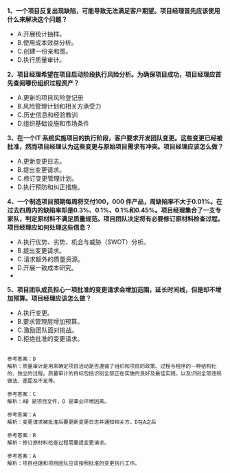  **1、一个项目反复出现缺陷，可能导致无法满足客户期望。项目经理首先应该使用什么来解决这个问题？** 
- A.开展统计抽样。
- B.使用成本效益分析。
- C.创建一份亲和图。
- D.执行质量审计。


 **2、项目经理希望在项目启动阶段执行风险分析。为确保项目成功，项目经理应首先查阅哪份组织过程资产？** 
- A.更新的项目风险登记册
- B.风险管理计划和相关方承受力
- C.历史信息和经验教训
- D.组织基础设施和市场条件


 **3、在一个IT 系统实施项目的执行阶段，客户要求开发团队变更。这些变更已经被批准，然而项目经理认为这些变更与原始项目需求有冲突。项目经理应该怎么做？** 

- A.更新变更日志。
- B.提出变更请求。
- C.修订变更管理计划。
- D.执行预防和纠正措施。


 **4、一个制造项目预期每周将交付100，000 件产品，周缺陷率不大于0.01%。在过去四周内的缺陷率却是0.3%、0.1%、0.1%和0.45%。项目经理集合了一支专家队，判定原材料不满足质量规范。项目团队决定将有必要修订原材料检查过程。项目经理应如何处理这些信息？** 
- A.执行优势、劣势、机会与威胁（SWOT）分析。
- B.提出变更请求。
- C.请求额外的质量资源。
- D.开展一致成本研究。
- 

 **5、项目团队成员担心一项批准的变更请求会增加范围，延长时间线，但是却不增加预算。项目经理应该怎么做？** 

- A.执行变更。
- B.要求管理层增加预算。
- C.激励团队面对挑战。
- D.拒绝批准的变更请求。

```

参考答案：D
解析：质量审计是用来确定项目活动是否遵循了组织和项目的政策、过程与程序的一种结构化的、独立的过程。质量审计的目标包括识别全部正在实施的良好及最佳实践，以及识别全部违规做法、差距及不足等。

参考答案：C
解析：AB 是项目文件，D 是事业环境因素。

参考答案：A
解析：变更请求被批准后要更新变更日志并通知相关方。D在A之后

参考答案：B
解析：修订原材料检查过程需要提变更请求。

参考答案：A
解析：项目经理和项目团队应该按照批准的变更执行工作。
```
